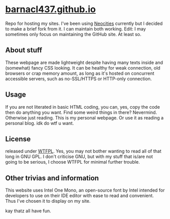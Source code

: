 # [barnacl437.github.io](https://barnacl437.github.io)
Repo for hosting my sites. I've been using [Neocities](neocities.org) currently but I decided to make a brief fork from it. I can maintain both working.
Edit: I may sometimes only focus on maintaining the GitHub site. At least so.

## About stuff 
These webpage are made lightweight despite having many texts inside and (somewhat) fancy CSS looking. It can be healthy for weak connection, old browsers or crap memory amount, as long as it's hosted on concurrent accessible servers, such as no-SSL/HTTPS or HTTP-only connection.

## Usage
If you are not literated in basic HTML coding, you can, yes, copy the code then do anything you want. Find some weird things in there? Nevermind. Otherwise just reading. This is my personal webpage. Or use it as reading a personal blog. idk do wtf u want.

## License
released under [WTFPL](https://en.wikipedia.org). Yes, you may not bother wanting to read all of that long in GNU GPL. I don't criticise GNU, but with my stuff that is/are not going to be serious, I choose WTFPL for minimal further trouble.

## Other trivias and information
This website uses Intel One Mono, an open-source font by Intel intended for developers to use on their IDE editor with ease to read and convenient. Thus I've chosen it to display on my site.

kay thatz all have fun.
